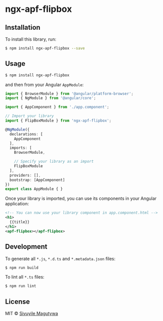 # ngx-apf-flipbox

## Installation

To install this library, run:

```bash
$ npm install ngx-apf-flipbox --save
```

## Usage

```bash
$ npm install ngx-apf-flipbox
```

and then from your Angular `AppModule`:

```typescript
import { BrowserModule } from '@angular/platform-browser';
import { NgModule } from '@angular/core';

import { AppComponent } from './app.component';

// Import your library
import { FlipBoxModule } from 'ngx-apf-flipbox';

@NgModule({
  declarations: [
    AppComponent
  ],
  imports: [
    BrowserModule,

    // Specify your library as an import
    FlipBoxModule
  ],
  providers: [],
  bootstrap: [AppComponent]
})
export class AppModule { }
```

Once your library is imported, you can use its components in your Angular application:

```xml
<!-- You can now use your library component in app.component.html -->
<h1>
  {{title}}
</h1>
<apf-flipbox></apf-flipbox>
```

## Development

To generate all `*.js`, `*.d.ts` and `*.metadata.json` files:

```bash
$ npm run build
```

To lint all `*.ts` files:

```bash
$ npm run lint
```

## License

MIT © [Sivuyile Magutywa](mailto:s.magutywa@applicafro.co.za)
